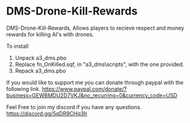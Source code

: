# DMS-Drone-Kill-Rewards
DMS-Drone-Kill-Rewards, Allows players to recieve respect and money rewards for killing AI's with drones. 

To install
1. Unpack a3_dms.pbo
2. Replace fn_OnKilled.sqf, in "a3_dms\scripts", with the one provided.
3. Repack a3_dms.pbo

If you would like to support me you can donate through paypal with the following link.
https://www.paypal.com/donate/?business=GEWBMDU2D7VKJ&no_recurring=0&currency_code=USD

Feel Free to join my discord if you have any questions. https://discord.gg/5qDR9CHq3h

